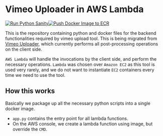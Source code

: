 # Vimeo Uploader in AWS Lambda

[![Run Python Sanity](https://github.com/davidjeong/vimeo-uploader/actions/workflows/python-sanity.yml/badge.svg?branch=main)](https://github.com/davidjeong/vimeo-uploader/actions/workflows/python-sanity.yml)[![Push Docker Image to ECR](https://github.com/davidjeong/vimeo-uploader/actions/workflows/docker-push-ecr.yml/badge.svg?branch=main)](https://github.com/davidjeong/vimeo-uploader/actions/workflows/docker-push-ecr.yml)

This is the repository containing python and docker files for the backend functionalities required by vimeo upload tool.
This is being migrated from [Vimeo Uploader](https://github.com/davidjeong/vimeo_uploader), which currently performs
all post-processing operations on the client side.

`AWS Lambda` will handle the invocations by the client side, and perform the necessary operations. `Lambda` was chosen over
`Amazon EC2` as this tool is used very rarely, and we do not want to instantiate `EC2` containers every time we need to use the
tool.

## How this works
Basically we package up all the necessary python scripts into
a single docker image.
- `app.py` contains the entry point for all lambda functions.
- On the AWS console, we create a lambda function using image, but override the `CMD`.